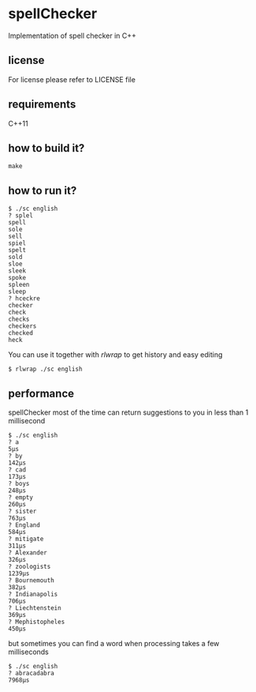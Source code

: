 # spellChecker  
Implementation of spell checker in C++  

## license  
For license please refer to LICENSE file  

## requirements  
C++11  

## how to build it?  
```{r, engine='bash'}
make  
```

## how to run it?  
```{r, engine='bash'}
$ ./sc english
? splel
spell
sole
sell
spiel
spelt
sold
sloe
sleek
spoke
spleen
sleep
? hceckre
checker
check
checks
checkers
checked
heck
```

You can use it together with *rlwrap* to get history and easy editing  
  
```{r, engine='bash'}
$ rlwrap ./sc english
```
  
## performance
spellChecker most of the time can return suggestions to you in less than 1 millisecond  
```{r, engine='bash'}
$ ./sc english
? a
5µs
? by
142µs
? cad
173µs
? boys
248µs
? empty
260µs
? sister
763µs
? England
584µs
? mitigate
311µs
? Alexander
326µs
? zoologists
1239µs
? Bournemouth
382µs
? Indianapolis
706µs
? Liechtenstein
369µs
? Mephistopheles
450µs
```

but sometimes you can find a word when processing takes a few milliseconds  

```{r, engine='bash'}
$ ./sc english
? abracadabra
7968µs
```


